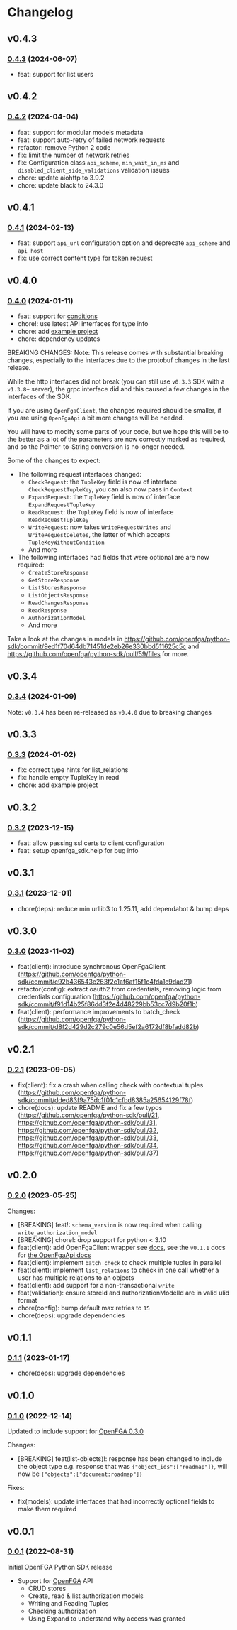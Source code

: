 # Changelog

## v0.4.3

### [0.4.3](https://github.com/openfga/python-sdk/compare/v0.4.2...v0.4.3) (2024-06-07)

- feat: support for list users

## v0.4.2

### [0.4.2](https://github.com/openfga/python-sdk/compare/v0.4.1...v0.4.2) (2024-04-04)

- feat: support for modular models metadata
- feat: support auto-retry of failed network requests
- refactor: remove Python 2 code
- fix: limit the number of network retries
- fix: Configuration class `api_scheme`, `min_wait_in_ms` and `disabled_client_side_validations` validation issues
- chore: update aiohttp to 3.9.2
- chore: update black to 24.3.0

## v0.4.1

### [0.4.1](https://github.com/openfga/python-sdk/compare/v0.4.0...v0.4.1) (2024-02-13)

- feat: support `api_url` configuration option and deprecate `api_scheme` and `api_host`
- fix: use correct content type for token request

## v0.4.0

### [0.4.0](https://github.com/openfga/python-sdk/compare/v0.3.4...v0.4.0) (2024-01-11)

- feat: support for [conditions](https://openfga.dev/blog/conditional-tuples-announcement)
- chore!: use latest API interfaces for type info
- chore: add [example project](./example)
- chore: dependency updates

BREAKING CHANGES:
Note: This release comes with substantial breaking changes, especially to the interfaces due to the protobuf changes in the last release.

While the http interfaces did not break (you can still use `v0.3.3` SDK with a `v1.3.8+` server),
the grpc interface did and this caused a few changes in the interfaces of the SDK.

If you are using `OpenFgaClient`, the changes required should be smaller, if you are using `OpenFgaApi` a bit more changes will be needed.

You will have to modify some parts of your code, but we hope this will be to the better as a lot of the parameters are now correctly marked as required,
and so the Pointer-to-String conversion is no longer needed.

Some of the changes to expect:
- The following request interfaces changed:
    - `CheckRequest`: the `TupleKey` field is now of interface `CheckRequestTupleKey`, you can also now pass in `Context`
    - `ExpandRequest`: the `TupleKey` field is now of interface `ExpandRequestTupleKey`
    - `ReadRequest`: the `TupleKey` field is now of interface `ReadRequestTupleKey`
    - `WriteRequest`: now takes `WriteRequestWrites` and `WriteRequestDeletes`, the latter of which accepts `TupleKeyWithoutCondition`
    - And more
- The following interfaces had fields that were optional are are now required:
    - `CreateStoreResponse`
    - `GetStoreResponse`
    - `ListStoresResponse`
    - `ListObjectsResponse`
    - `ReadChangesResponse`
    - `ReadResponse`
    - `AuthorizationModel`
    - And more

Take a look at the changes in models in https://github.com/openfga/python-sdk/commit/9ed1f70d64db71451de2eb26e330bbd511625c5c and https://github.com/openfga/python-sdk/pull/59/files for more.

## v0.3.4

### [0.3.4](https://github.com/openfga/python-sdk/compare/v0.3.3...v0.3.4) (2024-01-09)

Note: `v0.3.4` has been re-released as `v0.4.0` due to breaking changes

## v0.3.3

### [0.3.3](https://github.com/openfga/python-sdk/compare/v0.3.2...v0.3.3) (2024-01-02)
- fix: correct type hints for list_relations
- fix: handle empty TupleKey in read
- chore: add example project

## v0.3.2

### [0.3.2](https://github.com/openfga/python-sdk/compare/v0.3.1...v0.3.2) (2023-12-15)
- feat: allow passing ssl certs to client configuration
- feat: setup openfga_sdk.help for bug info

## v0.3.1

### [0.3.1](https://github.com/openfga/python-sdk/compare/v0.3.0...v0.3.1) (2023-12-01)
- chore(deps): reduce min urllib3 to 1.25.11, add dependabot & bump deps

## v0.3.0

### [0.3.0](https://github.com/openfga/python-sdk/compare/v0.2.1...v0.3.0) (2023-11-02)
- feat(client): introduce synchronous OpenFgaClient (https://github.com/openfga/python-sdk/commit/c92b436543e263f2c1af6af15f1c4fda1c9dad21)
- refactor(config): extract oauth2 from credentials, removing logic from credentials configuration (https://github.com/openfga/python-sdk/commit/f91d14b25f86dd3f2e4d48229bb53cc7d9b20f1b)
- feat(client): performance improvements to batch_check (https://github.com/openfga/python-sdk/commit/d8f2d429d2c279c0e56d5ef2a6172df8bfadd82b)

## v0.2.1

### [0.2.1](https://github.com/openfga/python-sdk/compare/v0.2.0...v0.2.1) (2023-09-05)
- fix(client): fix a crash when calling check with contextual tuples (https://github.com/openfga/python-sdk/commit/dded83f9a75dc1f01c1cfbd8385a25654129f78f)
- chore(docs): update README and fix a few typos (https://github.com/openfga/python-sdk/pull/21, https://github.com/openfga/python-sdk/pull/31, https://github.com/openfga/python-sdk/pull/32, https://github.com/openfga/python-sdk/pull/33, https://github.com/openfga/python-sdk/pull/34, https://github.com/openfga/python-sdk/pull/37)

## v0.2.0

### [0.2.0](https://github.com/openfga/python-sdk/compare/v0.1.1...v0.2.0) (2023-05-25)

Changes:
- [BREAKING] feat!: `schema_version` is now required when calling `write_authorization_model`
- [BREAKING] chore!: drop support for python < 3.10
- feat(client): add OpenFgaClient wrapper see [docs](https://github.com/openfga/python-sdk/tree/main#readme), see the `v0.1.1` docs for [the OpenFgaApi docs](https://github.com/openfga/python-sdk/tree/v0.1.1#readme)
- feat(client): implement `batch_check` to check multiple tuples in parallel
- feat(client): implement `list_relations` to check in one call whether a user has multiple relations to an objects
- feat(client): add support for a non-transactional `write`
- feat(validation): ensure storeId and authorizationModelId are in valid ulid format
- chore(config): bump default max retries to `15`
- chore(deps): upgrade dependencies

## v0.1.1

### [0.1.1](https://github.com/openfga/python-sdk/compare/v0.1.0...v0.1.1) (2023-01-17)

- chore(deps): upgrade dependencies

## v0.1.0

### [0.1.0](https://github.com/openfga/python-sdk/compare/v0.0.1...v0.1.0) (2022-12-14)

Updated to include support for [OpenFGA 0.3.0](https://github.com/openfga/openfga/releases/tag/v0.3.0)

Changes:
- [BREAKING] feat(list-objects)!: response has been changed to include the object type
    e.g. response that was `{"object_ids":["roadmap"]}`, will now be `{"objects":["document:roadmap"]}`

Fixes:
- fix(models): update interfaces that had incorrectly optional fields to make them required


## v0.0.1

### [0.0.1](https://github.com/openfga/python-sdk/releases/tag/v0.0.1) (2022-08-31)

Initial OpenFGA Python SDK release
- Support for [OpenFGA](https://github.com/openfga/openfga) API
  - CRUD stores
  - Create, read & list authorization models
  - Writing and Reading Tuples
  - Checking authorization
  - Using Expand to understand why access was granted
